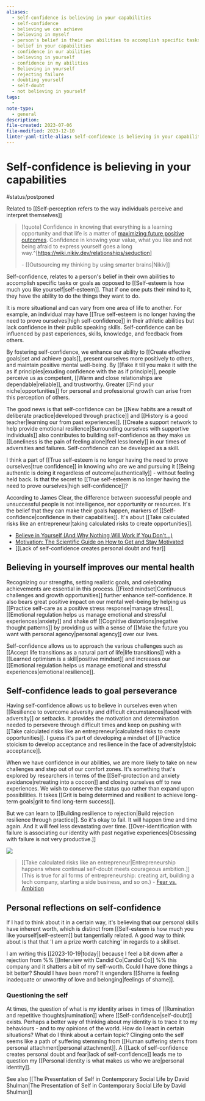 ```yaml
---
aliases:
  - Self-confidence is believing in your capabilities
  - self-confidence
  - believing we can achieve
  - believing in myself
  - person's belief in their own abilities to accomplish specific tasks or goals
  - belief in your capabilities
  - confidence in our abilities
  - believing in yourself
  - confidence in my abilities
  - Believing in yourself
  - rejecting failure
  - doubting yourself
  - self-doubt
  - not believing in yourself
tags:
  - 
note-type:
  - general
description: 
file-created: 2023-07-06
file-modified: 2023-12-10
linter-yaml-title-alias: Self-confidence is believing in your capabilities
---
```


# Self-confidence is believing in your capabilities

#status/postponed

Related to [[Self-perception refers to the way individuals perceive and interpret themselves]]

> [!quote]
> Confidence in knowing that everything is a learning opportunity and that life is a matter of [maximizing future positive outcomes](https://twitter.com/waitbutwhy/status/1367871165319049221). Confidence in knowing your value, what you like and not being afraid to express yourself goes a long way.^[https://wiki.nikiv.dev/relationships/seduction]
>
> \-  [[Outsourcing my thinking by using smarter brains|Nikiv]]

Self-confidence, relates to a person's belief in their own abilities to accomplish specific tasks or goals as opposed to [[Self-esteem is how much you like yourself|self-esteem]]. That if one one puts their mind to it, they have the ability to do the things they want to do.

It is more situational and can vary from one area of life to another. For example, an individual may have [[True self-esteem is no longer having the need to prove ourselves|high self-confidence]] in their athletic abilities but lack confidence in their public speaking skills. Self-confidence can be influenced by past experiences, skills, knowledge, and feedback from others.

By fostering self-confidence, we enhance our ability to [[Create effective goals|set and achieve goals]], present ourselves more positively to others, and maintain positive mental well-being. By [[Fake it till you make it with the as if principles|exuding confidence with the as if principle]], people perceive us as competent, [[Warm and close relationships are dependable|reliable]], and trustworthy. Greater [[Find your niche|opportunities]] for personal and professional growth can arise from this perception of others.

The good news is that self-confidence can be [[New habits are a result of deliberate practice|developed through practice]] and [[History is a good teacher|learning our from past experiences]]. [[Create a support network to help provide emotional resilience|Surrounding ourselves with supportive individuals]] also contributes to building self-confidence as they make us [[Loneliness is the pain of feeling alone|feel less lonely]] in our times of adversities and failures. Self-confidence can be developed as a skill.

I think a part of [[True self-esteem is no longer having the need to prove ourselves|true confidence]] in knowing who are we and pursuing it [[Being authentic is doing it regardless of outcome|authentically]] - without feeling held back. Is that the secret to [[True self-esteem is no longer having the need to prove ourselves|high self-confidence]]? 

According to James Clear, the difference between successful people and unsuccessful people is not intelligence, nor opportunity or resources. It's the belief that they can make their goals happen, markers of [[Self-confidence|confidence in their capabilities]]. It's about [[Take calculated risks like an entrepreneur|taking calculated risks to create opportunities]].

- [Believe in Yourself (And Why Nothing Will Work If You Don't...)](https://jamesclear.com/nothing-will-work-if-you-dont-believe-in-it)
- [Motivation: The Scientific Guide on How to Get and Stay Motivated](https://jamesclear.com/motivation)
- [[Lack of self-confidence creates personal doubt and fear]]

## Believing in yourself improves our mental health

Recognizing our strengths, setting realistic goals, and celebrating achievements are essential in this process. [[Fixed mindset|Continuous challenges and growth opportunities]] further enhance self-confidence. It also bears great positive impact on our mental well-being by helping us [[Practice self-care as a positive stress response|manage stress]], [[Emotional regulation helps us manage emotional and stressful experiences|anxiety]] and shake off [[Cognitive distortions|negative thought patterns]] by providing us with a sense of [[Make the future you want with personal agency|personal agency]] over our lives.

Self-confidence allows us to approach the various challenges such as [[Accept life transitions as a natural part of life|life transitions]] with a [[Learned optimism is a skill|positive mindset]] and increases our [[Emotional regulation helps us manage emotional and stressful experiences|emotional resilience]].

## Self-confidence leads to goal perseverance

Having self-confidence allows us to believe in ourselves even when [[Resilience to overcome adversity and difficult circumstances|faced with adversity]] or setbacks. It provides the motivation and determination needed to persevere through difficult times and keep on pushing with [[Take calculated risks like an entrepreneur|calculated risks to create opportunities]]. I guess it's part of developing a mindset of [[Practice stoicism to develop acceptance and resilience in the face of adversity|stoic acceptance]].

When we have confidence in our abilities, we are more likely to take on new challenges and step out of our comfort zones. It's something that's explored by researchers in terms of the [[Self-protection and anxiety avoidance|retreating into a cocoon]] and closing ourselves off to new experiences. We wish to conserve the status quo rather than expand upon possibilities.  It takes [[Grit is being determined and resilient to achieve long-term goals|grit to find long-term success]].

But we can learn to [[Building resilience to rejection|Build rejection resilience through practice]]. So it's okay to fail. It will happen time and time again. And it will feel less devastating over time. [[Over-identification with failure is associating our identity with past negative experiences|Obsessing with failure is not very productive.]]

![](https://jamesclear.com/wp-content/uploads/2015/02/fear-ambition-700x600.jpg)

> [[Take calculated risks like an entrepreneur|Entrepreneurship happens where continual self-doubt meets courageous ambition.]] (This is true for all forms of entrepreneurship: creating art, building a tech company, starting a side business, and so on.)
> \- [Fear vs. Ambition](https://jamesclear.com/fear-vs-ambition)

## Personal reflections on self-confidence

If I had to think about it in a certain way, it's believing that our personal skills have inherent worth, which is distinct from [[Self-esteem is how much you like yourself|self-esteem]] but tangentially related. A good way to think about is that that 'I am a prize worth catching' in regards to a skillset.

I am writing this [[2023-10-19|today]] because I feel a bit down after a rejection from %% [[Interview with Candid Co|Candid Co]] %% this company and it shatters a bit of my self-worth. Could I have done things a bit better? Should I have been more? It engenders [[Shame is feeling inadequate or unworthy of love and belonging|feelings of shame]].

### Questioning the self

At times, the question of what is my identity arises in times of [[Rumination and repetitive thoughts|rumination]] where [[Self-confidence|self-doubt]] exists. Perhaps a better way of thinking about my identity is to trace it to my behaviours - and to my opinions of the world. How do I react in certain situations? What do I think about a certain topic? Clinging onto the self seems like a path of suffering stemming from [[Human suffering stems from personal attachment|personal attachment]]. A [[Lack of self-confidence creates personal doubt and fear|lack of self-confidence]] leads me to question my [[Personal identity is what makes us who we are|personal identity]].

See also [[The Presentation of Self in Contemporary Social Life by David Shulman|The Presentation of Self in Contemporary Social Life by David Shulman]]
